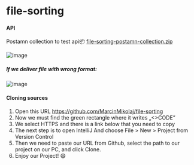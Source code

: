# file-sorting

#### API

Postamn collection to test api📦 
[file-sorting-postamn-collection.zip](https://github.com/MarcinMikolaj/file-sorting/files/11926761/file-sorting-postamn-collection.zip)


![image](https://github.com/MarcinMikolaj/file-sorting/assets/67873349/a95f61c3-2913-4dce-b1e3-bc030fe9f8ab)

 ##### If we deliver file with wrong format:  ##### 
 
 ![image](https://github.com/MarcinMikolaj/file-sorting/assets/67873349/500a7712-e9b8-4e61-8836-4efe2af35dfa)


#### Cloning sources

1. Open this URL https://github.com/MarcinMikolaj/file-sorting
2. Now we must find the green rectangle where it writes  „<>CODE”
3. We select HTTPS and there is a link below that you need to copy
4. The next step is to open IntelliJ And choose File > New > Project from Version Control
5. Then we need to paste our URL from Github, select the path to our project on our PC, and click Clone.
6. Enjoy our Project! 😄  


